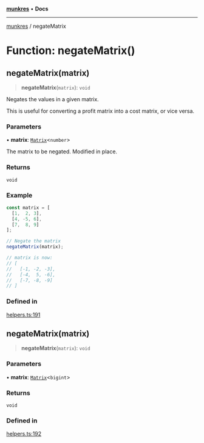 [**munkres**](../README.md) • **Docs**

***

[munkres](../globals.md) / negateMatrix

# Function: negateMatrix()

## negateMatrix(matrix)

> **negateMatrix**(`matrix`): `void`

Negates the values in a given matrix.

This is useful for converting a profit matrix
into a cost matrix, or vice versa.

### Parameters

• **matrix**: [`Matrix`](../type-aliases/Matrix.md)\<`number`\>

The matrix to be negated. Modified in place.

### Returns

`void`

### Example

```ts
const matrix = [
  [1,  2, 3],
  [4, -5, 6],
  [7,  8, 9]
];

// Negate the matrix
negateMatrix(matrix);

// matrix is now:
// [
//   [-1, -2, -3],
//   [-4,  5, -6],
//   [-7, -8, -9]
// ]
```

### Defined in

[helpers.ts:191](https://github.com/havelessbemore/munkres/blob/eaf56415da666c8098716c88966089276f8d68fc/src/helpers.ts#L191)

## negateMatrix(matrix)

> **negateMatrix**(`matrix`): `void`

### Parameters

• **matrix**: [`Matrix`](../type-aliases/Matrix.md)\<`bigint`\>

### Returns

`void`

### Defined in

[helpers.ts:192](https://github.com/havelessbemore/munkres/blob/eaf56415da666c8098716c88966089276f8d68fc/src/helpers.ts#L192)
